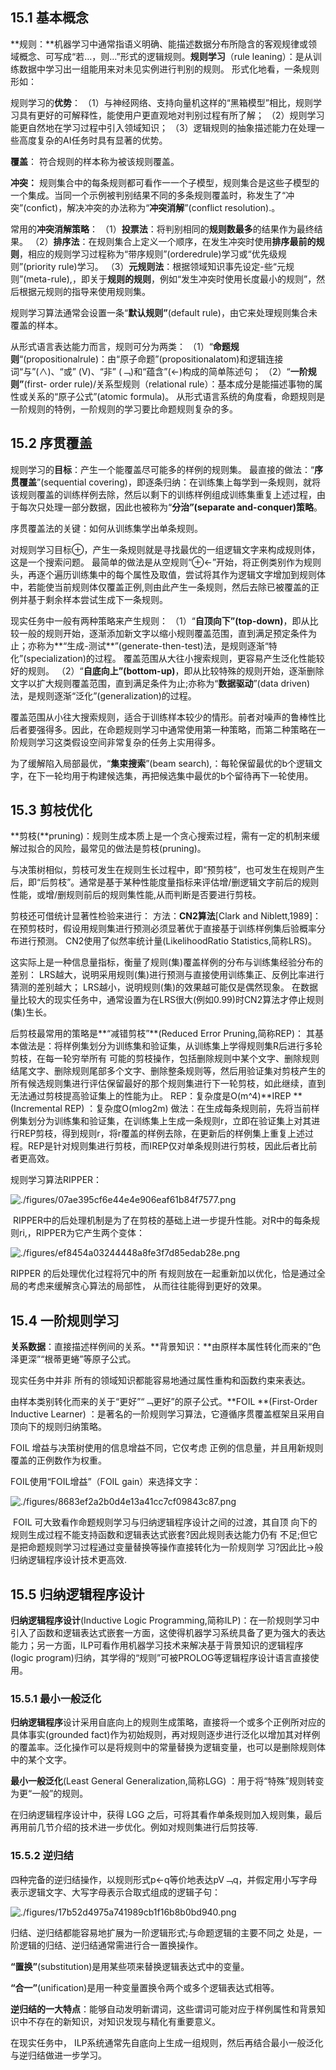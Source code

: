 

## 15.1 基本概念


**规则：**机器学习中通常指语义明确、能描述数据分布所隐含的客观规律或领域概念、可写成“若…，则…”形式的逻辑规则。**规则学习**（rule leaning）：是从训练数据中学习出一组能用来对未见实例进行判别的规则。 形式化地看，一条规则形如：

规则学习的**优势**： （1）与神经网络、支持向量机这样的“黑箱模型”相比，规则学习具有更好的可解释性，能使用户更直观地对判别过程有所了解； （2）规则学习能更自然地在学习过程中引入领域知识； （3）逻辑规则的抽象描述能力在处理一些高度复杂的AI任务时具有显著的优势。

**覆盖**： 符合规则的样本称为被该规则覆盖。

**冲突：** 规则集合中的每条规则都可看作一一个子模型，规则集合是这些子模型的一个集成。当同一个示例被判别结果不同的多条规则覆盖时，称发生了“冲突”(confict)，解决冲突的办法称为“**冲突消解**”(conflict resolution).。

常用的**冲突消解策略**： （1）**投票法**：将判别相同的**规则数最多**的结果作为最终结果。 （2）**排序法**：在规则集合上定义一个顺序，在发生冲突时使用**排序最前的规则**，相应的规则学习过程称为“带序规则”(orderedrule)学习或“优先级规则”(priority rule)学习。 （3）**元规则法**：根据领域知识事先设定-些“元规则”(meta-rule),，即关于**规则的规则**，例如“发生冲突时使用长度最小的规则”，然后根据元规则的指导来使用规则集。

规则学习算法通常会设置一条“**默认规则”**(default rule)，由它来处理规则集合未覆盖的样本。

从形式语言表达能力而言，规则可分为两类： （1）“**命题规则**“(propositionalrule)：由“原子命题”(propositionalatom)和逻辑连接词“与”(∧)、“或” (V)、“非” (﹁)和“蕴含”(←)构成的简单陈述句； （2）“**一阶规则”**(first- order rule)/关系型规则（relational rule）：基本成分是能描述事物的属性或关系的“原子公式”(atomic formula)。 从形式语言系统的角度看，命题规则是一阶规则的特例，一阶规则的学习要比命题规则复杂的多。

## 15.2 序贯覆盖


规则学习的**目标**：产生一个能覆盖尽可能多的样例的规则集。 最直接的做法：“**序贯覆盖**”(sequential covering)，即逐条归纳：在训练集上每学到一条规则，就将该规则覆盖的训练样例去除，然后以剩下的训练样例组成训练集重复上述过程，由于每次只处理一部分数据，因此也被称为“**分治”(separate and-conquer)策略**。

序贯覆盖法的关键：如何从训练集学出单条规则。

对规则学习目标⊕，产生一条规则就是寻找最优的一组逻辑文字来构成规则体，这是一个搜索问题。 最简单的做法是从空规则“⊕←”开始，将正例类别作为规则头，再逐个遍历训练集中的每个属性及取值，尝试将其作为逻辑文字增加到规则体中，若能使当前规则体仅覆盖正例,则由此产生一条规则，然后去除已被覆盖的正例并基于剩余样本尝试生成下一条规则。

现实任务中一般有两种策略来产生规则： （1）“**自顶向下”(top-down)**，即从比较一般的规则开始，逐渐添加新文字以缩小规则覆盖范围，直到满足预定条件为止；亦称为**“生成-测试**”(generate-then-test)法，是规则逐渐“特化”(specialization)的过程。 覆盖范围从大往小搜索规则，更容易产生泛化性能较好的规则。 （2）“**自底向上”(bottom-up)**，即从比较特殊的规则开始，逐渐删除文字以扩大规则覆盖范围，直到满足条件为止;亦称为“**数据驱动**”(data driven)法，是规则逐渐“泛化”(generalization)的过程。

覆盖范围从小往大搜索规则，适合于训练样本较少的情形。前者对噪声的鲁棒性比后者要强得多。因此，在命题规则学习中通常使用第一种策略，而第二种策略在一阶规则学习这类假设空间非常复杂的任务上实用得多。

为了缓解陷入局部最优，“**集束搜索**”(beam search),：每轮保留最优的b个逻辑文字，在下一轮均用于构建候选集，再把候选集中最优的b个留待再下一轮使用。

## 15.3 剪枝优化


**剪枝(**pruning)：规则生成本质上是一个贪心搜索过程，需有一定的机制来缓解过拟合的风险，最常见的做法是剪枝(pruning)。

与决策树相似，剪枝可发生在规则生长过程中，即“预剪枝”，也可发生在规则产生后，即“后剪枝”。通常是基于某种性能度量指标来评估增/删逻辑文字前后的规则性能，或增/删规则前后的规则集性能,从而判断是否要进行剪枝。

剪枝还可借统计显著性检验来进行： 方法：**CN2算法**[Clark and Niblett,1989]：在预剪枝时，假设用规则集进行预测必须显著优于直接基于训练样例集后验概率分布进行预测。 CN2使用了似然率统计量(LikelihoodRatio Statistics,简称LRS)。

这实际上是一种信息量指标，衡量了规则(集)覆盖样例的分布与训练集经验分布的差别： LRS越大，说明采用规则(集)进行预测与直接使用训练集正、反例比率进行猜测的差别越大； LRS越小，说明规则(集)的效果越可能仅是偶然现象。 在数据量比较大的现实任务中，通常设置为在LRS很大(例如0.99)时CN2算法才停止规则(集)生长。

后剪枝最常用的策略是**“减错剪枝”**(Reduced Error Pruning,简称REP)： 其基本做法是：将样例集划分为训练集和验证集，从训练集上学得规则集R后进行多轮剪枝，在每一轮穷举所有 可能的剪枝操作，包括删除规则中某个文字、删除规则结尾文字、删除规则尾部多个文字、删除整条规则等，然后用验证集对剪枝产生的所有候选规则集进行评估保留最好的那个规则集进行下一轮剪枝，如此继续，直到无法通过剪枝提高验证集上的性能为止。 REP：复杂度是O(m^4)**IREP **(Incremental REP) ：复杂度O(mlog2m) 做法：在生成每条规则前，先将当前样例集划分为训练集和验证集，在训练集上生成一条规则r，立即在验证集上对其进行REP剪枝，得到规则r，将r覆盖的样例去除，在更新后的样例集上重复上述过程。REP是针对规则集进行剪枝，而IREP仅对单条规则进行剪枝，因此后者比前者更高效。

规则学习算法RIPPER：


![./figures/07ae395cf6e44e4e906eaf61b84f7577.png](./figures/07ae395cf6e44e4e906eaf61b84f7577.png)


 RIPPER中的后处理机制是为了在剪枝的基础上进一步提升性能。对R中的每条规则ri,，RIPPER为它产生两个变体：


![./figures/ef8454a03244448a8fe3f7d85edab28e.png](./figures/ef8454a03244448a8fe3f7d85edab28e.png)


RIPPER 的后处理优化过程将冗中的所 有规则放在一起重新加以优化，恰是通过全局的考虑来缓解贪心算法的局部性， 从而往往能得到更好的效果。

## 15.4 一阶规则学习


**关系数据**：直接描述样例间的关系。**背景知识：**由原样本属性转化而来的“色泽更深”“根蒂更蜷”等原子公式。

现实任务中并非 所有的领域知识都能容易地通过属性重构和函数约束来表达。

由样本类别转化而来的关于“更好”“﹁更好”的原子公式。**FOIL **(First-Order Inductive Learner) ：是著名的一阶规则学习算法，它遵循序贯覆盖框架且采用自顶向下的规则归纳策略。

FOIL 增益与决策树使用的信息增益不同，它仅考虑 正例的信息量，并且用新规则覆盖的正例数作为权重。

FOIL使用“FOIL增益”（FOIL gain）来选择文字：


![./figures/8683ef2a2b0d4e13a41cc7cf09843c87.png](./figures/8683ef2a2b0d4e13a41cc7cf09843c87.png)


 FOIL 可大致看作命题规则学习与归纳逻辑程序设计之间的过渡，其自顶 向下的规则生成过程不能支持函数和逻辑表达式嵌套?因此规则表达能力仍有 不足;但它是把命题规则学习过程通过变量替换等操作直接转化为一阶规则学 习?因此比→般归纳逻辑程序设计技术更高效.

## 15.5 归纳逻辑程序设计


**归纳逻辑程序设计**(Inductive Logic Programming,简称ILP)：在一阶规则学习中引入了函数和逻辑表达式嵌套一方面，这使得机器学习系统具备了更为强大的表达能力；另一方面，ILP可看作用机器学习技术来解决基于背景知识的逻辑程序(logic program)归纳，其学得的“规则”可被PROLOG等逻辑程序设计语言直接使用。

### 15.5.1 最小一般泛化


**归纳逻辑程序**设计采用自底向上的规则生成策略，直接将一个或多个正例所对应的具体事实(grounded fact)作为初始规则，再对规则逐步进行泛化以增加其对样例的覆盖率。泛化操作可以是将规则中的常量替换为逻辑变量，也可以是删除规则体中的某个文字。

**最小一般泛化**(Least General Generalization,简称LGG) ：用于将“特殊”规则转变为更“一般”的规则。

在归纳逻辑程序设计中，获得 LGG 之后，可将其看作单条规则加入规则集，最后再用前几节介绍的技术进一步优化。例如对规则集进行后剪技等.

### 15.5.2 逆归结


四种完备的逆归结操作，以规则形式p←q等价地表达pV﹁q，并假定用小写字母表示逻辑文字、大写字母表示合取式组成的逻辑子句：


![./figures/17b52d4975a741989cb1f16b8b0bd940.png](./figures/17b52d4975a741989cb1f16b8b0bd940.png)


归结、逆归结都能容易地扩展为一阶逻辑形式;与命题逻辑的主要不同之 处是，一阶逻辑的归结、逆归结通常需进行合一置换操作。

**“置换”**(substitution)是用某些项来替换逻辑表达式中的变量。

**“合一”**(unification)是用一种变量置换令两个或多个逻辑表达式相等。

**逆归结的一大特点**：能够自动发明新谓词，这些谓词可能对应于样例属性和背景知识中不存在的新知识，对知识发现与精化有重要意义。

在现实任务中， ILP系统通常先自底向上生成一组规则，然后再结合最小一般泛化与逆归结做进一步学习。

